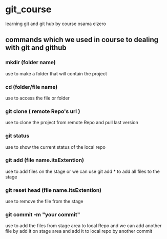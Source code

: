 # git_course
learning git and git hub by course osama elzero


## commands which we used in course to dealing with git and github

### mkdir (folder name)
use to make a folder that will contain the project 

  
### cd (folder/file name) 
use to access the file or folder


### git clone ( remote Repo's url )
use to clone the project from remote Repo and pull last version


### git status
use to show the current status of the local repo


### git add (file name.itsExtention) 
use to add files on the stage or we can use git add * to add all files to the stage


### git reset head (file name.itsExtention)
use to remove the file from the stage


### git commit -m "your commit"
use to add the files from stage area to local Repo and we can add another file by add it on stage area and add it to local repo by another commit
